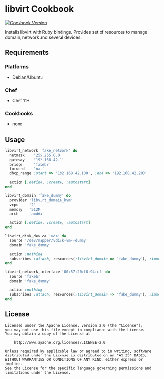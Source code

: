# libvirt Cookbook
 [![Cookbook Version](https://img.shields.io/cookbook/v/libvirt.svg)](https://supermarket.chef.io/cookbooks/libvirt)
 
Installs libvirt with Ruby bindings. Provides set of resources to manage domain, network and several devices.


## Requirements
### Platforms
- Debian/Ubuntu

### Chef
- Chef 11+

### Cookbooks
- none

## Usage

```ruby
libvirt_network 'fake_network' do
  netmask    '255.255.0.0'
  gateway    '192.168.42.1'
  bridge     'fakebr'
  forward    'nat'
  dhcp_range :start => '192.168.42.100', :end => '192.168.42.200'

  action [:define, :create, :autostart]
end

libvirt_domain 'fake_dummy' do
  provider 'libvirt_domain_kvm'
  vcpu     '2'
  memory   '512M'
  arch     'amd64'

  action [:define, :create, :autostart]
end

libvirt_disk_device 'vda' do
  source '/dev/mapper/vdisk-vm--dummy'
  domain 'fake_dummy'

  action :nothing
  subscribes :attach, resources(:libvirt_domain => 'fake_dummy'), :immediately
end

libvirt_network_interface '00:57:20:f8:94:cf' do
  source 'fakebr'
  domain 'fake_dummy'

  action :nothing
  subscribes :attach, resources(:libvirt_domain => 'fake_dummy'), :immediately
end
```

## License
```
Licensed under the Apache License, Version 2.0 (the "License");
you may not use this file except in compliance with the License.
You may obtain a copy of the License at

    http://www.apache.org/licenses/LICENSE-2.0

Unless required by applicable law or agreed to in writing, software
distributed under the License is distributed on an "AS IS" BASIS,
WITHOUT WARRANTIES OR CONDITIONS OF ANY KIND, either express or implied.
See the License for the specific language governing permissions and
limitations under the License.
```
